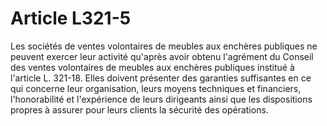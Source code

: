 # Article L321-5

Les sociétés de ventes volontaires de meubles aux enchères publiques ne peuvent exercer leur activité qu'après avoir obtenu l'agrément du Conseil des ventes volontaires de meubles aux enchères publiques institué à l'article L. 321-18.   Elles doivent présenter des garanties suffisantes en ce qui concerne leur organisation, leurs moyens techniques et financiers, l'honorabilité et l'expérience de leurs dirigeants ainsi que les dispositions propres à assurer pour leurs clients la sécurité des opérations.